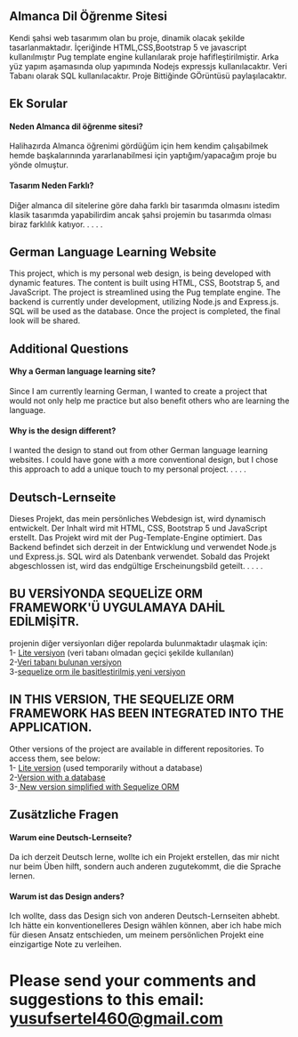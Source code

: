 ## Almanca Dil Öğrenme Sitesi
Kendi şahsi web tasarımım olan bu proje, dinamik olacak şekilde tasarlanmaktadır. İçeriğinde HTML,CSS,Bootstrap 5 ve javascript kullanılmıştır Pug template engine kullanılarak proje hafifleştirilmiştir. Arka yüz yapım aşamasında olup yapımında Nodejs expressjs kullanılacaktır. Veri Tabanı olarak SQL kullanılacaktır. Proje Bittiğinde GÖrüntüsü paylaşılacaktır.

## Ek Sorular

#### Neden Almanca dil öğrenme sitesi?

Halihazırda Almanca öğrenimi gördüğüm için hem kendim çalışabilmek hemde başkalarınında yararlanabilmesi için yaptığım/yapacağım proje bu yönde olmuştur.

#### Tasarım Neden Farklı?

Diğer almanca dil sitelerine göre daha farklı bir tasarımda olmasını istedim  klasik tasarımda yapabilirdim ancak şahsi projemin  bu tasarımda olması biraz farklılık katıyor.
.
.
.
.

## German Language Learning Website
This project, which is my personal web design, is being developed with dynamic features. The content is built using HTML, CSS, Bootstrap 5, and JavaScript. The project is streamlined using the Pug template engine. The backend is currently under development, utilizing Node.js and Express.js. SQL will be used as the database. Once the project is completed, the final look will be shared.

## Additional Questions
#### Why a German language learning site?
Since I am currently learning German, I wanted to create a project that would not only help me practice but also benefit others who are learning the language.

#### Why is the design different?
I wanted the design to stand out from other German language learning websites. I could have gone with a more conventional design, but I chose this approach to add a unique touch to my personal project.
.
.
.
.

## Deutsch-Lernseite
Dieses Projekt, das mein persönliches Webdesign ist, wird dynamisch entwickelt. Der Inhalt wird mit HTML, CSS, Bootstrap 5 und JavaScript erstellt. Das Projekt wird mit der Pug-Template-Engine optimiert. Das Backend befindet sich derzeit in der Entwicklung und verwendet Node.js und Express.js. SQL wird als Datenbank verwendet. Sobald das Projekt abgeschlossen ist, wird das endgültige Erscheinungsbild geteilt.
.
.
.
.
## BU VERSİYONDA SEQUELİZE ORM FRAMEWORK'Ü UYGULAMAYA DAHİL EDİLMİŞİTR.
projenin diğer versiyonları diğer repolarda bulunmaktadır ulaşmak için:<br>
1- [Lite versiyon](https://github.com/ysfsrtl123/lernendeutschprojectLitee) (veri tabanı olmadan geçici şekilde kullanılan)<br>
2-[Veri tabanı bulunan versiyon](https://github.com/ysfsrtl123/learnLanguageWeb) <br>
3-[sequelize orm ile basitleştirilmiş yeni versiyon](https://github.com/ysfsrtl123/learnLanguageWeb2) <br>

## IN THIS VERSION, THE SEQUELIZE ORM FRAMEWORK HAS BEEN INTEGRATED INTO THE APPLICATION.
Other versions of the project are available in different repositories. To access them, see below:<br>
1- [Lite version](https://github.com/ysfsrtl123/lernendeutschprojectLitee) (used temporarily without a database)<br>
2-[Version with a database](https://github.com/ysfsrtl123/learnLanguageWeb) <br>
3-[ New version simplified with Sequelize ORM](https://github.com/ysfsrtl123/learnLanguageWeb2) <br>

## Zusätzliche Fragen
#### Warum eine Deutsch-Lernseite?
Da ich derzeit Deutsch lerne, wollte ich ein Projekt erstellen, das mir nicht nur beim Üben hilft, sondern auch anderen zugutekommt, die die Sprache lernen.

#### Warum ist das Design anders?
Ich wollte, dass das Design sich von anderen Deutsch-Lernseiten abhebt. Ich hätte ein konventionelleres Design wählen können, aber ich habe mich für diesen Ansatz entschieden, um meinem persönlichen Projekt eine einzigartige Note zu verleihen.

# Please send your comments and suggestions to this email: yusufsertel460@gmail.com
